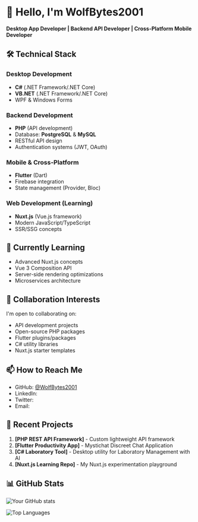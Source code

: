 # 👋 Hello, I'm WolfBytes2001

**Desktop App Developer |  Backend API Developer | Cross-Platform Mobile Developer**

## 🛠️ Technical Stack

### Desktop Development
- **C#** (.NET Framework/.NET Core)
- **VB.NET** (.NET Framework/.NET Core)
- WPF & Windows Forms

### Backend Development

- **PHP** (API development)
- Database: **PostgreSQL** & **MySQL**
- RESTful API design
- Authentication systems (JWT, OAuth)

### Mobile & Cross-Platform
- **Flutter** (Dart)
- Firebase integration
- State management (Provider, Bloc)

### Web Development (Learning)
- **Nuxt.js** (Vue.js framework)
- Modern JavaScript/TypeScript
- SSR/SSG concepts

## 🌱 Currently Learning
- Advanced Nuxt.js concepts
- Vue 3 Composition API
- Server-side rendering optimizations
- Microservices architecture

## 💞️ Collaboration Interests
I'm open to collaborating on:
- API development projects
- Open-source PHP packages
- Flutter plugins/packages
- C# utility libraries
- Nuxt.js starter templates

## 📫 How to Reach Me
- GitHub: [@WolfBytes2001](https://github.com/WolfBytes2001)
- LinkedIn: 
- Twitter: 
- Email: 

## 🚀 Recent Projects
1. **[PHP REST API Framework]** - Custom lightweight API framework
2. **[Flutter Productivity App]** - Mystichat Discreet Chat Application
3. **[C# Laboratory Tool]** - Desktop utility for Laboratory Management with AI
4. **[Nuxt.js Learning Repo]** - My Nuxt.js experimentation playground

## 📊 GitHub Stats
![Your GitHub stats](https://github-readme-stats.vercel.app/api?username=WolfBytes2001&show_icons=true&theme=dark)

![Top Languages](https://github-readme-stats.vercel.app/api/top-langs/?username=WolfBytes2001&layout=compact&theme=dark)

<!---
WolfBytes2001/WolfBytes2001 is a ✨ special ✨ repository because its `README.md` (this file) appears on your GitHub profile.
You can click the Preview link to take a look at your changes.
--->
